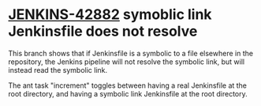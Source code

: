 # [JENKINS-42882](https://issues.jenkins-ci.org/browse/JENKINS-42882) symoblic link Jenkinsfile does not resolve

This branch shows that if Jenkinsfile is a symbolic to a file
elsewhere in the repository, the Jenkins pipeline will not resolve the
symbolic link, but will instead read the symbolic link.

The ant task "increment" toggles between having a real Jenkinsfile at
the root directory, and having a symbolic link Jenkinsfile at the root
directory.